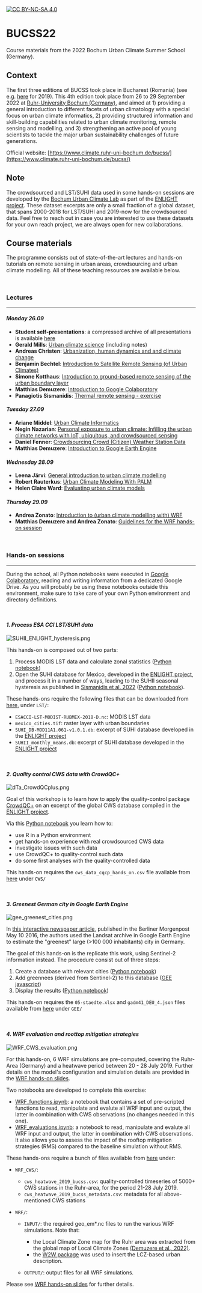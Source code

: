 [![CC BY-NC-SA 4.0][cc-by-nc-sa-shield]][cc-by-nc-sa]  

[cc-by-nc-sa]: http://creativecommons.org/licenses/by-nc-sa/4.0/
[cc-by-nc-sa-shield]: https://img.shields.io/badge/License-CC%20BY--NC--SA%204.0-lightgrey.svg

# BUCSS22
Course materials from the 2022 Bochum Urban Climate Summer School (Germany).

## Context
The first three editions of BUCSS took place in Bucharest (Romania) (see e.g. [here](https://icub.unibuc.ro/events/bucss2019/) for 2019). 
This 4th edition took place from 26 to 29 September 2022 at [Ruhr-University Bochum (Germany)](https://www.ruhr-uni-bochum.de/en), and aimed at 1) providing a general introduction to different facets of urban climatology with a special focus on urban climate informatics, 2) providing structured information and skill-building capabilities related to urban climate monitoring, remote sensing and modelling, and 3) strengthening an active pool of young scientists to tackle the major urban sustainability challenges of future generations.

Official website: [https://www.climate.ruhr-uni-bochum.de/bucss/](https://www.climate.ruhr-uni-bochum.de/bucss/) 

## Note
The crowdsourced and LST/SUHI data used in some hands-on sessions are developed by the [Bochum Urban Climate Lab](https://www.climate.ruhr-uni-bochum.de/research/research-areas/)  as part of the [ENLIGHT project](https://www.climate.ruhr-uni-bochum.de/research/projects/enlight/). These dataset excerpts are only a small fraction of a global dataset, that spans 2000-2018 for LST/SUHI and 2019-now for the crowdsourced data. Feel free to reach out in case you are interested to use these datasets for your own reach project, we are always open for new collaborations.

## Course materials
The programme consists out of state-of-the-art lectures and hands-on tutorials on remote sensing in urban areas, crowdsourcing and urban climate modelling. All of these teaching resources are available below.  

<br>

### Lectures
- - -

#### _Monday 26.09_
- **Student self-presentations**: a compressed archive of all presentations is available [here](https://github.com/RUBclim/BUCSS22/blob/main/lectures/student_self-presentations.tar.xz)
- **Gerald Mills**: [Urban climate science](https://github.com/RUBclim/BUCSS22/blob/main/lectures/Mills_IntroUrbanClimate.pdf) (including notes)
- **Andreas Christen**: [Urbanization, human dynamics and and climate change](https://github.com/RUBclim/BUCSS22/blob/main/lectures/Christen_urbanization_dynamics_cc.pdf)
- **Benjamin Bechtel**: [Introduction to Satellite Remote Sensing (of Urban Climates)](https://github.com/RUBclim/BUCSS22/blob/main/lectures/Bechtel_RS.pdf)
- **Simone Kotthaus**: [Introduction to ground-based remote sensing
of the urban boundary layer](https://github.com/RUBclim/BUCSS22/blob/main/lectures/Kotthaus_Intro_ground_based_RS.pdf)
- **Matthias Demuzere**: [Introduction to Google Colaboratory](https://github.com/RUBclim/BUCSS22/blob/main/lectures/Demuzere_GoogleColab_Intro.pdf)
- **Panagiotis Sismanidis**: [Thermal remote sensing - exercise](https://github.com/RUBclim/BUCSS22/blob/main/lectures/Sismanidis_TIR.pdf)

#### _Tuesday 27.09_
- **Ariane Middel**: [Urban Climate Informatics](https://github.com/RUBclim/BUCSS22/blob/main/lectures/Middel_UCI.pdf)
- **Negin Nazarian**: [Personal exposure to urban climate: Infilling the urban climate networks with IoT, ubiquitous, and crowdsourced sensing](https://github.com/RUBclim/BUCSS22/blob/main/lectures/Nazarian_Crowdsourcing_IoT_wearables.pdf)
- **Daniel Fenner**: [Crowdsourcing Crowd (Citizen) Weather Station Data](https://github.com/RUBclim/BUCSS22/blob/main/lectures/Fenner_Crowdsourcing_CWS.pdf)
- **Matthias Demuzere**: [Introduction to Google Earth Engine](https://github.com/RUBclim/BUCSS22/blob/main/lectures/Demuzere_GoogleEarthEngine.pdf)

#### _Wednesday 28.09_
- **Leena Järvi**: [General introduction to urban climate modelling](https://github.com/RUBclim/BUCSS22/blob/main/lectures/Jarvi_modelling.pdf)
- **Robert Rauterkus**: [Urban Climate Modeling With PALM](https://github.com/RUBclim/BUCSS22/blob/main/lectures/Rauterkus_PALM.pdf)
- **Helen Claire Ward**: [Evaluating urban climate models](https://github.com/RUBclim/BUCSS22/blob/main/lectures/Ward_ModelEvaulation.pdf)

#### _Thursday 29.09_
- **Andrea Zonato**: [Introduction to (urban climate modelling with) WRF](https://github.com/RUBclim/BUCSS22/blob/main/lectures/Zonato_WRF.pdf)
- **Matthias Demuzere and Andrea Zonato**: [Guidelines for the WRF hands-on session](https://github.com/RUBclim/BUCSS22/blob/main/lectures/Demuzere_Zonato_WRF-HandsOn.pdf)


<br>

### Hands-on sessions
- - -

During the school, all Python notebooks were executed in [Google Colaboratory](https://colab.research.google.com/), reading and writing information from a dedicated Google Drive. As you will probably be using these notebooks outside this environment, make sure to take care of your own Python environment and directory definitions. 

<br>

#### _1. Process ESA CCI LST/SUHI data_


![SUHII_ENLIGHT_hysteresis.png](img/SUHII_ENLIGHT_hysteresis.png)


This hands-on is composed out of two parts:

1. Process MODIS LST data and calculate zonal statistics ([Python notebook](notebooks/LST_Exercise_partA.ipynb))
2. Open the SUHI database for Mexico, developed in the [ENLIGHT project](https://www.climate.ruhr-uni-bochum.de/research/projects/enlight/), and process it in a number of ways, leading to the SUHII seasonal hysteresis as published in [Sismanidis et al. 2022](http://doi.org/10.3390/rs14102318) ([Python notebook](notebooks/LST_Exercise_partB.ipynb)).

These hands-ons require the following files that can be downloaded from [here](https://doi.org/10.5281/zenodo.7886647), under `LST/`:

* `ESACCI-LST-MODIST-RUBMEX-2018-D.nc`: MODIS LST data
* `mexico_cities.tif`: raster layer with urban boundaries
* `SUHI_DB-MOD11A1.061-v1.0.1.db`: excerpt of SUHI database developed in the [ENLIGHT project](https://www.climate.ruhr-uni-bochum.de/research/projects/enlight/)
* `SUHII_monthly_means.db`: excerpt of SUHI database developed in the [ENLIGHT project](https://www.climate.ruhr-uni-bochum.de/research/projects/enlight/)

<br>

#### _2. Quality control CWS data with CrowdQC+_

![dTa_CrowdQCplus.png](img/dTa_CrowdQCplus.png)

Goal of this workshop is to learn how to apply the quality-control package [CrowdQC+](https://doi.org/10.3389/fenvs.2021.720747) on an excerpt of the global CWS database compiled in the [ENLIGHT project](https://www.climate.ruhr-uni-bochum.de/research/projects/enlight/).

Via this [Python notebook](notebooks/crowdqcplus_application.ipynb) you learn how to:

- use R in a Python environment
- get hands-on experience with real crowdsourced CWS data
- investigate issues with such data
- use CrowdQC+ to quality-control such data
- do some first analyses with the quality-controlled data

This hands-on requires the `cws_data_cqcp_hands_on.csv` file available from [here](https://doi.org/10.5281/zenodo.7886647) under `CWS/`

<br>

#### _3. Greenest German city in Google Earth Engine_

![gee_greenest_cities.png](img/gee_greenest_cities.png)

In [this interactive newspaper article](https://interaktiv.morgenpost.de/gruenste-staedte-deutschlands/), published in the Berliner Morgenpost May 10 2016, the authors used the Landsat archive in Google Earth Engine to estimate the "greenest" large (>100 000 inhabitants) city in Germany.   

The goal of this hands-on is the replicate this work, using Sentinel-2 information instead. The procedure consist out of three steps:

1. Create a database with relevant cities ([Python notebook](notebooks/GEE_prep_city_data.ipynb))
2. Add greennees (derived from Sentinel-2) to this database ([GEE javascript](notebooks/greenest_city_germany.js))
3. Display the results ([Python notebook](notebooks/GEE_plot_city_data.ipynb))

This hands-on requires the `05-staedte.xlsx` and `gadm41_DEU_4.json` files available from [here](https://doi.org/10.5281/zenodo.7886647) under `GEE/`

<br>

#### _4. WRF evaluation and roottop mitigation strategies_

![WRF_CWS_evaluation.png](img/WRF_CWS_evaluation.png)

For this hands-on, 6 WRF simulations are pre-computed, covering the Ruhr-Area (Germany) and a heatwave period between 20 - 28 July 2019. Further details on the model's configuration and simulation details are provided in the [WRF hands-on slides](https://github.com/RUBclim/BUCSS22/blob/main/lectures/Demuzere_Zonato_WRF-HandsOn.pdf).

Two notebooks are developed to complete this exercise:
- [WRF_functions.ipynb](notebooks/WRF_functions.ipynb): a notebook that contains a set of pre-scripted functions to read, manipulate and evalute all WRF input and output, the latter in combination with CWS observations (no changes needed in this one).
- [WRF_evaluations.ipynb](notebooks/WRF_evaluations.ipynb): a notebook to read, manipulate and evalute all WRF input and output, the latter in combination with CWS observations. It also allows you to assess the impact of the rooftop mitigation strategies (RMS) compared to the baseline simulation without RMS.

These hands-ons require a bunch of files available from [here](https://doi.org/10.5281/zenodo.7886647) under:

* `WRF_CWS/`:
  * `cws_heatwave_2019_bucss.csv`: quality-controlled timeseries of 5000+ CWS stations in the Ruhr-area, for the period 21-28 July 2019.
  * `cws_heatwave_2019_bucss_metadata.csv`: metadata for all above-mentioned CWS stations

* `WRF/`:
  * `INPUT/`: the required geo_em*.nc files to run the various WRF simulations. Note that:
    * the Local Climate Zone map for the Ruhr area was extracted from the global map of Local Climate Zones [(Demuzere et al., 2022)](https://doi.org/10.5194/essd-14-3835-2022). 
    * the [W2W package](https://doi.org/10.21105/joss.04432) was used to insert the LCZ-based urban description.

  * `OUTPUT/`: output files for all WRF simulations. 

Please see  [WRF hands-on slides](https://github.com/RUBclim/BUCSS22/blob/main/lectures/Demuzere_Zonato_WRF-HandsOn.pdf) for further details.
